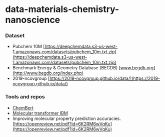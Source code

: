 # data-materials-chemistry-nanoscience

### Dataset

* Pubchem 10M [https://deepchemdata.s3-us-west-1.amazonaws.com/datasets/pubchem_10m.txt.zip](https://deepchemdata.s3-us-west-1.amazonaws.com/datasets/pubchem_10m.txt.zip)
* Benchmark Energy & Geometry Database (BEGDB) [www.begdb.org](http://www.begdb.org/index.php)
* 2019-ncovgroup [https://2019-ncovgroup.github.io/data/](https://2019-ncovgroup.github.io/data/)

### Tools and repos

* [ChemBert](https://github.com/seyonechithrananda/bert-loves-chemistry)
* [Molecular transformer IBM](https://github.com/pschwllr/MolecularTransformer)
* Improving molecular property prediction accuracies.
[https://openreview.net/pdf?id=6K2RM6wVqKu](https://openreview.net/pdf?id=6K2RM6wVqKu)
